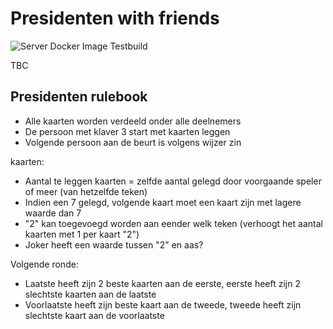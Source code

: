 # Presidenten with friends

![Server Docker Image Testbuild](https://github.com/MeurillonGuillaume/presidents-with-friends/workflows/Docker%20Image%20Testbuild/badge.svg)

TBC

## Presidenten rulebook

* Alle kaarten worden verdeeld onder alle deelnemers
* De persoon met klaver 3 start met kaarten leggen
* Volgende persoon aan de beurt is volgens wijzer zin

kaarten:
  * Aantal te leggen kaarten = zelfde aantal gelegd door voorgaande speler of meer (van hetzelfde teken)
  * Indien een 7 gelegd, volgende kaart moet een kaart zijn met lagere waarde dan 7
  * "2" kan toegevoegd worden aan eender welk teken (verhoogt het aantal kaarten met 1 per kaart "2")
  * Joker heeft een waarde tussen "2" en aas?

Volgende ronde:
  * Laatste heeft zijn 2 beste kaarten aan de eerste, eerste heeft zijn 2 slechtste kaarten aan de laatste
  * Voorlaatste heeft zijn beste kaart aan de tweede, tweede heeft zijn slechtste kaart aan de voorlaatste
